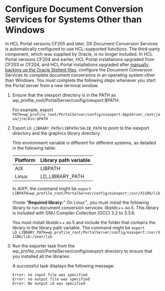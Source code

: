 # Configure Document Conversion Services for Systems Other than Windows

In HCL Portal versions CF205 and later, DX Document Conversion Services is automatically configured to use HCL-supported functions. The third-party component, which was supplied by Oracle, is no longer included. In HCL Portal versions CF204 and earlier, HCL Portal installations upgraded from CF203 or CF204, and HCL Portal installations upgraded after [manually backing up the Oracle Stellent files](../dcs_backup.md), configure the Document Conversion Services to complete document conversions in an operating system other than Windows. You must complete the following steps whenever you start the Portal server from a new terminal window.

1.  Ensure that the oiexport directory is in the PATH as wp_profile_root/PortalServer/config/oiexport:$PATH.

    For example, export `PATH=wp_profile_root/PortalServer/config/oiexport:AppServer_root/java/jre/bin:$PATH`

2.  Export `LD_LIBRARY_PATH/LIBPATH/SHLIB_PATH` to point to the oiexport directory and the graphics library directory.

    This environment variable is different for different systems, as detailed in the following table:

    |Platform|Library path variable|
    |--------|---------------------|
    |AIX|LIBPATH|
    |Linux|LD_LIBRARY_PATH|

    In AIX®, the command might be `export LIBPATH=wp_profile_root/PortalServer/config/oiexport:/usr/X11R6/lib`

    !!!note "**Required library:**" 
        On Linux™, you must install the following library to run document conversion services: libstdc++.so.5. This library is included with GNU Compiler Collection (GCC) 3.2 to 3.3.6.

    You must install libstdc++.so.5 and include the folder that contains the library in the library path variable. The command might be `export LD_LIBRARY_PATH=wp_profile_root/PortalServer/config/oiexport:/usr/X11R6/lib:/user/lib`

3.  Run the exporter task from the wp_profile_root/PortalServer/config/oiexport directory to ensure that you installed all the libraries.

    A successful task displays the following message:

    ```
    Error: no input file was specified
    Error: no output file was specified
    Error: No output id was specified
    ```



